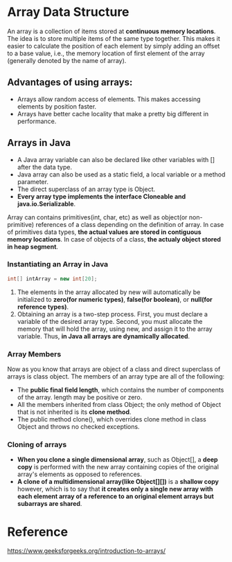# Array Data Structure

An array is a collection of items stored at **continuous memory locations**. The idea is to store multiple items of the same type together. This makes it easier to calculate the position of each element by simply adding an offset to a base value, i.e., the memory location of first element of the array (generally denoted by the name of array).

## Advantages of using arrays:

* Arrays allow random access of elements. This makes accessing elements by position faster.
* Arrays have better cache locality that make a pretty big different in performance.

## Arrays in Java

* A Java array variable can also be declared like other variables with [] after the data type.
* Java array can also be used as a static field, a local variable or a method parameter.
* The direct superclass of an array type is Object.
* **Every array type implements the interface Cloneable and java.io.Serializable**.

Array can contains primitives(int, char, etc) as well as object(or non-primitive) references of a class depending on the definition of array. In case of primitives data types, **the actual values are stored in contiguous memory locations**. In case of objects of a class, **the actualy object stored in heap segment**.

### Instantiating an Array in Java

```java
int[] intArray = new int[20];
```

1. The elements in the array allocated by new will automatically be initialized to **zero(for numeric types)**, **false(for boolean)**, or **null(for reference types)**.
2. Obtaining an array is a two-step process. First, you must declare a variable of the desired array type. Second, you must allocate the memory that will hold the array, using new, and assign it to the array variable. Thus, **in Java all arrays are dynamically allocated**.

### Array Members

Now as you know that arrays are object of a class and direct superclass of arrays is class object. The members of an array type are all of the following:

* The **public final field length**, which contains the number of components of the array. length may be positive or zero.
* All the members inherited from class Object; the only method of Object that is not inherited is its **clone method**.
* The public method clone(), which overrides clone method in class Object and throws no checked exceptions.

### Cloning of arrays

* **When you clone a single dimensional array**, such as Object[], a **deep copy** is performed with the new array containing copies of the original array's elements as opposed to references.
* **A clone of a multidimensional array(like Object[][])** is a **shallow copy** however, which is to say that **it creates only a single new array with each element array of a reference to an original element arrays but subarrays are shared**.

# Reference

https://www.geeksforgeeks.org/introduction-to-arrays/